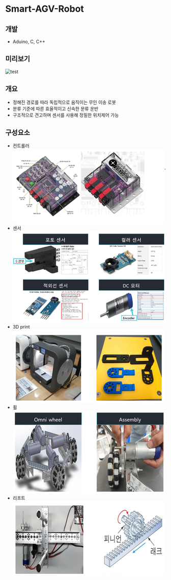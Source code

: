 # Smart-AGV-Robot
## 개발
- Aduino, C, C++

## 미리보기
![test](./files/readme/smart_robot.gif)

## 개요
- 정해진 경로를 따라 독립적으로 움직이는 무인 이송 로봇
- 분류 기준에 따른 효율적이고 신속한 문류 운반
- 구조적으로 견고하며 센서를 사용해 정밀한 위치제어 가능

## 구성요소
- 컨트롤러 <br/>
![controller](./files/readme/controller.png)
- 센서<br/>
![sensor](./files/readme/sensor.png)
- 3D print<br/>
![braket](./files/readme/braket.png)
- 휠<br/>
![wheel](./files/readme/wheel.png)
- 리프트<br/>
![lift](./files/readme/lift.png)